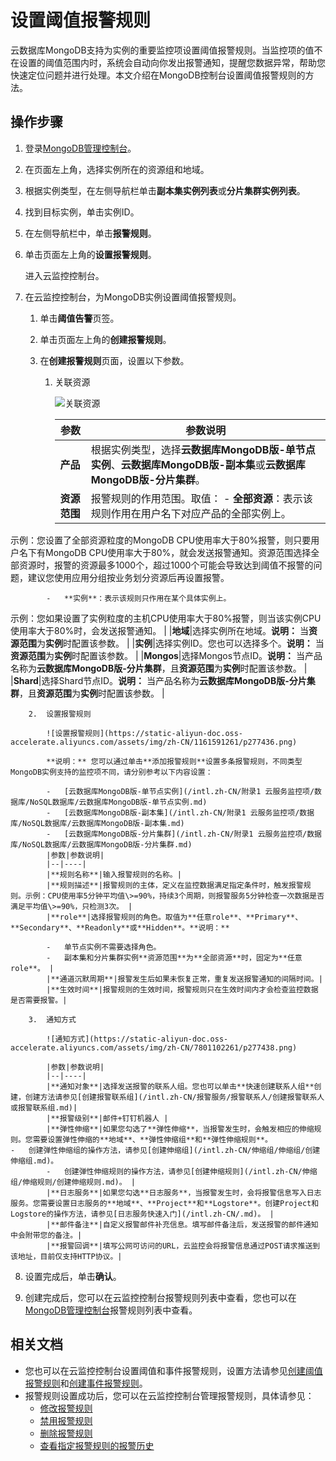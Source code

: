 # 设置阈值报警规则

云数据库MongoDB支持为实例的重要监控项设置阈值报警规则。当监控项的值不在设置的阈值范围内时，系统会自动向你发出报警通知，提醒您数据异常，帮助您快速定位问题并进行处理。本文介绍在MongoDB控制台设置阈值报警规则的方法。

## 操作步骤

1.  登录[MongoDB管理控制台](https://mongodb.console.aliyun.com/)。

2.  在页面左上角，选择实例所在的资源组和地域。

3.  根据实例类型，在左侧导航栏单击**副本集实例列表**或**分片集群实例列表**。

4.  找到目标实例，单击实例ID。

5.  在左侧导航栏中，单击**报警规则**。

6.  单击页面左上角的**设置报警规则**。

    进入云监控控制台。

7.  在云监控控制台，为MongoDB实例设置阈值报警规则。

    1.  单击**阈值告警**页签。

    2.  单击页面左上角的**创建报警规则**。

    3.  在**创建报警规则**页面，设置以下参数。

        1.  关联资源

            ![关联资源](https://static-aliyun-doc.oss-accelerate.aliyuncs.com/assets/img/zh-CN/0923281261/p275536.png)

            |参数|参数说明|
            |--|----|
            |**产品**|根据实例类型，选择**云数据库MongoDB版-单节点实例**、**云数据库MongoDB版-副本集**或**云数据库MongoDB版-分片集群**。|
            |**资源范围**|报警规则的作用范围。取值：            -   **全部资源**：表示该规则作用在用户名下对应产品的全部实例上。

示例：您设置了全部资源粒度的MongoDB CPU使用率大于80%报警，则只要用户名下有MongoDB CPU使用率大于80%，就会发送报警通知。资源范围选择全部资源时，报警的资源最多1000个，超过1000个可能会导致达到阈值不报警的问题，建议您使用应用分组按业务划分资源后再设置报警。

            -   **实例**：表示该规则只作用在某个具体实例上。

示例：您如果设置了实例粒度的主机CPU使用率大于80%报警，则当该实例CPU使用率大于80%时，会发送报警通知。 |
            |**地域**|选择实例所在地域。**说明：** 当**资源范围**为**实例**时配置该参数。 |
            |**实例**|选择实例ID。您也可以选择多个。**说明：** 当**资源范围**为**实例**时配置该参数。 |
            |**Mongos**|选择Mongos节点ID。**说明：** 当产品名称为**云数据库MongoDB版-分片集群**，且**资源范围**为**实例**时配置该参数。 |
            |**Shard**|选择Shard节点ID。**说明：** 当产品名称为**云数据库MongoDB版-分片集群**，且**资源范围**为**实例**时配置该参数。 |

        2.  设置报警规则

            ![设置报警规则](https://static-aliyun-doc.oss-accelerate.aliyuncs.com/assets/img/zh-CN/1161591261/p277436.png)

            **说明：** 您可以通过单击**添加报警规则**设置多条报警规则，不同类型MongoDB实例支持的监控项不同，请分别参考以下内容设置：

            -   [云数据库MongoDB版-单节点实例](/intl.zh-CN/附录1 云服务监控项/数据库/NoSQL数据库/云数据库MongoDB版-单节点实例.md)
            -   [云数据库MongoDB版-副本集](/intl.zh-CN/附录1 云服务监控项/数据库/NoSQL数据库/云数据库MongoDB版-副本集.md)
            -   [云数据库MongoDB版-分片集群](/intl.zh-CN/附录1 云服务监控项/数据库/NoSQL数据库/云数据库MongoDB版-分片集群.md)
            |参数|参数说明|
            |--|----|
            |**规则名称**|输入报警规则的名称。|
            |**规则描述**|报警规则的主体，定义在监控数据满足指定条件时，触发报警规则。示例：CPU使用率5分钟平均值\>=90%，持续3个周期，则报警服务5分钟检查一次数据是否满足平均值\>=90%，只检测3次。 |
            |**role**|选择报警规则的角色。取值为**任意role**、**Primary**、**Secondary**、**Readonly**或**Hidden**。**说明：**

            -   单节点实例不需要选择角色。
            -   副本集和分片集群实例**资源范围**为**全部资源**时，固定为**任意role**。 |
            |**通道沉默周期**|报警发生后如果未恢复正常，重复发送报警通知的间隔时间。|
            |**生效时间**|报警规则的生效时间，报警规则只在生效时间内才会检查监控数据是否需要报警。|

        3.  通知方式

            ![通知方式](https://static-aliyun-doc.oss-accelerate.aliyuncs.com/assets/img/zh-CN/7801102261/p277438.png)

            |参数|参数说明|
            |--|----|
            |**通知对象**|选择发送报警的联系人组。您也可以单击**快速创建联系人组**创建，创建方法请参见[创建报警联系组](/intl.zh-CN/报警服务/报警联系人/创建报警联系人或报警联系组.md)|
            |**报警级别**|邮件+钉钉机器人 |
            |**弹性伸缩**|如果您勾选了**弹性伸缩**，当报警发生时，会触发相应的伸缩规则。您需要设置弹性伸缩的**地域**、**弹性伸缩组**和**弹性伸缩规则**。            -   创建弹性伸缩组的操作方法，请参见[创建伸缩组](/intl.zh-CN/伸缩组/伸缩组/创建伸缩组.md)。
            -   创建弹性伸缩规则的操作方法，请参见[创建伸缩规则](/intl.zh-CN/伸缩组/伸缩规则/创建伸缩规则.md)。 |
            |**日志服务**|如果您勾选**日志服务**，当报警发生时，会将报警信息写入日志服务。您需要设置日志服务的**地域**、**Project**和**Logstore**。创建Project和Logstore的操作方法，请参见[日志服务快速入门](/intl.zh-CN/.md)。 |
            |**邮件备注**|自定义报警邮件补充信息。填写邮件备注后，发送报警的邮件通知中会附带您的备注。|
            |**报警回调**|填写公网可访问的URL，云监控会将报警信息通过POST请求推送到该地址，目前仅支持HTTP协议。|

8.  设置完成后，单击**确认**。

9.  创建完成后，您可以在云监控控制台报警规则列表中查看，您也可以在[MongoDB管理控制台](https://mongodb.console.aliyun.com/)报警规则列表中查看。


## 相关文档

-   您也可以在云监控控制台设置阈值和事件报警规则，设置方法请参见[创建阈值报警规则](/intl.zh-CN/报警服务/报警规则/创建阈值报警规则.md)和[创建事件报警规则](/intl.zh-CN/报警服务/报警规则/创建事件报警规则.md)。
-   报警规则设置成功后，您可以在云监控控制台管理报警规则，具体请参见：
    -   [修改报警规则](/intl.zh-CN/报警服务/报警规则/修改报警规则.md)
    -   [禁用报警规则](/intl.zh-CN/报警服务/报警规则/禁用报警规则.md)
    -   [删除报警规则](/intl.zh-CN/报警服务/报警规则/删除报警规则.md)
    -   [查看指定报警规则的报警历史](/intl.zh-CN/报警服务/报警规则/查看指定报警规则的报警历史.md)


